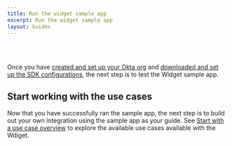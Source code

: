 ```yaml
---
title: Run the widget sample app
excerpt: Run the widget sample app
layout: Guides
---
```


<div class="oie-embedded-sdk">

<ApiLifecycle access="ie" /><br>
<ApiLifecycle access="Limited GA" /><br>

<StackSelector class="cleaner-selector"/>


Once you have
[created and set up your Okta org](/docs/guides/oie-embedded-common-org-setup/aspnet/main/)
and
[downloaded and set up the SDK configurations](/docs/guides/oie-embedded-common-download-setup-app/aspnet/main/), the next step is to test the Widget sample app.

<StackSelector snippet="testapp" noSelector />

## Start working with the use cases

Now that you have successfully ran the sample app, the next step is to build out your
own integration using the sample app as your guide. See
[Start with a use case overview](/docs/guides/oie-embedded-widget-use-cases/aspnet/oie-embedded-widget-use-case-overview/) to explore the available use cases available with
the Wdiget.

</div>

